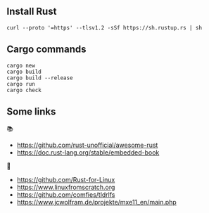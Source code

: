 ## Install Rust

`curl --proto '=https' --tlsv1.2 -sSf https://sh.rustup.rs | sh`

## Cargo commands

```
cargo new
cargo build
cargo build --release
cargo run
cargo check
```

## Some links

📚
- https://github.com/rust-unofficial/awesome-rust
- https://doc.rust-lang.org/stable/embedded-book

🐧
- https://github.com/Rust-for-Linux
- https://www.linuxfromscratch.org
- https://github.com/comfies/tldrlfs
- https://www.jcwolfram.de/projekte/mxe11_en/main.php